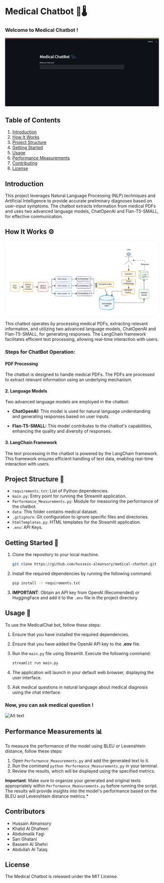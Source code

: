 # Medical Chatbot 🤖🌡️
<h3> Welcome to Medical Chatbot ! </h3>

![Alt text](images/image.png)

## Table of Contents

1. [Introduction](#introduction)
2. [How It Works](#how-it-works)
3. [Project Structure](#project-structure)
4. [Getting Started](#getting-started)
5. [Usage](#Usage)
6. [Performance Measurements](#performance-measurements)
7. [Contributing](#contributing)
8. [License](#license)


## Introduction 
This project leverages Natural Language Processing (NLP) techniques and Artificial Intelligence to provide accurate preliminary diagnoses based on user-input symptoms. The chatbot extracts information from medical PDFs and uses two advanced language models, ChatOpenAI and Flan-T5-SMALL, for effective communication.

## How It Works ⚙️

![Alt text](images/image-1.png)


This chatbot operates by processing medical PDFs, extracting relevant information, and utilizing two advanced language models, ChatOpenAI and Flan-T5-SMALL, for generating responses. The LangChain framework facilitates efficient text processing, allowing real-time interaction with users.

### Steps for ChatBot Operation:

#### PDF Processing

The chatbot is designed to handle medical PDFs. The PDFs are processed to extract relevant information using an underlying mechanism.

#### 2. Language Models

Two advanced language models are employed in the chatbot:

- **ChatOpenAI:** This model is used for natural language understanding and generating responses based on user inputs.

- **Flan-T5-SMALL:** This model contributes to the chatbot's capabilities, enhancing the quality and diversity of responses.

#### 3. LangChain Framework

The text processing in the chatbot is powered by the LangChain framework. This framework ensures efficient handling of text data, enabling real-time interaction with users.


## Project Structure 📂
- `requirements.txt`: List of Python dependencies.
- `main.py`: Entry point for running the Streamlit application.
- `Performance_Measurements.py`: Module for measuring the performance of the chatbot.
- `data`: This folder contains medical dataset.
- `.gitignore`: Git configuration to ignore specific files and directories.
- `htmlTemplates.py`: HTML templates for the Streamlit application.
- `.env`: API Keys.
 
## Getting Started 🚦
1. Clone the repository to your local machine.
   ```bash
   git clone https://github.com/hussein-almansory/medical-chatbot.git

2. Install the required dependencies by running the following command:
    ```bash
    pip install -r requirements.txt

3. **IMPORTANT**: Obtain an API key from OpenAI (Recomended) or HuggingFace and add it to the `.env` file in the project directory


## Usage 🚀
To use the MedicalChat bot, follow these steps:
1. Ensure that you have installed the required dependencies.
2. Ensure that you have added the OpenAI API key to the **.env** file.
3. Run the `main.py` file using Streamlit. Execute the following command:
    ```bash
    streamlit run main.py
4. The application will launch in your default web browser, displaying the user interface.

5. Ask medical questions in natural language about medical diagnosis  using the chat interface.



### Now, you can ask medical question !
![Alt text](images/image-2.png)



## Performance Measurements 📊

To measure the performance of the model using BLEU or Levenshtein distance, follow these steps:

1. Open `Performance_Measurements.py` and add the generated text to it.
2. Run the command `python Performance_Measurements.py` in your terminal.
3. Review the results, which will be displayed using the specified metrics.

 **Important**: Make sure to organize your generated and original texts appropriately within `Performance_Measurements.py` before running the script. The results will provide insights into the model's performance based on the BLEU and Levenshtein distance metrics.*


## Contributors
- Hussain Almansory
- Khalid Al Dhafeeri
- Abdulmalik Fagi
- Sari Ghatani
- Bassem Al Shehri
- Abdullah Al Talaq

## License
The Medical Chatbot is released under the MIT License.

